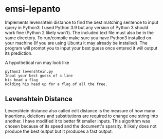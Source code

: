 # emsi-lepanto 
Implements levenshtein distance to find the best matching sentence to input query in Python3. I used Python 3.9 but any version of Python 3 should work fine (Python 2 likely won't). The included text file must also be in the same directory. To run/compile make sure you have Python3 installed on your machine (If you are using Ubuntu it may already be installed). The program will prompt you to input your best guess once entered it will output its prediction.

A hypothetical run may look like 
``` 
python3 levenshtein.py
Input your best guess of a line
his head a flag
Holding his head up for a flag of all the free.
```

## Levenshtein Distance

Levenshtein distance also called edit distance is the measure of how many insertions, deletions and substitutions are required to change one string into another. I have modified it to better fit smaller inputs. This algorithm was chosen because of its speed and the document's sparsity. It likely does not produce the best output but it produces a fast output.
